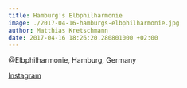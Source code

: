 ```yaml
---
title: Hamburg's Elbphilharmonie
image: ./2017-04-16-hamburgs-elbphilharmonie.jpg
author: Matthias Kretschmann
date: 2017-04-16 18:26:20.280801000 +02:00
---
```


@Elbphilharmonie, Hamburg, Germany

[Instagram](https://www.instagram.com/p/BTgtYYJFqo5)
